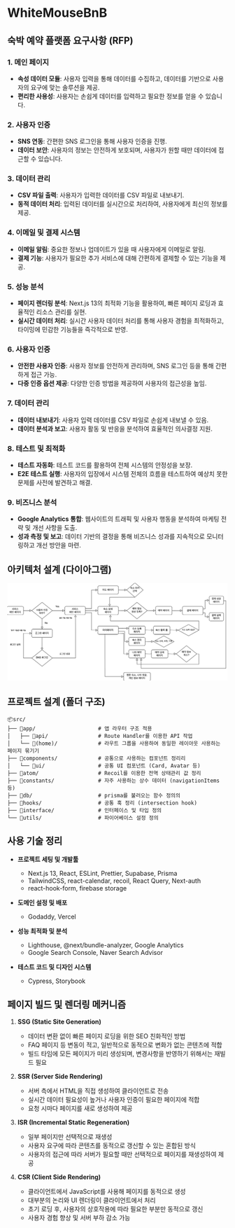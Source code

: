 # WhiteMouseBnB

## 숙박 예약 플랫폼 요구사항 (RFP)

### 1. 메인 페이지
- **속성 데이터 모듈**: 사용자 입력을 통해 데이터를 수집하고, 데이터를 기반으로 사용자의 요구에 맞는 솔루션을 제공.
- **편리한 사용성**: 사용자는 손쉽게 데이터를 입력하고 필요한 정보를 얻을 수 있습니다.

### 2. 사용자 인증
- **SNS 연동**: 간편한 SNS 로그인을 통해 사용자 인증을 진행.
- **데이터 보안**: 사용자의 정보는 안전하게 보호되며, 사용자가 원할 때만 데이터에 접근할 수 있습니다.

### 3. 데이터 관리
- **CSV 파일 출력**: 사용자가 입력한 데이터를 CSV 파일로 내보내기.
- **동적 데이터 처리**: 입력된 데이터를 실시간으로 처리하여, 사용자에게 최신의 정보를 제공.

### 4. 이메일 및 결제 시스템
- **이메일 알림**: 중요한 정보나 업데이트가 있을 때 사용자에게 이메일로 알림.
- **결제 기능**: 사용자가 필요한 추가 서비스에 대해 간편하게 결제할 수 있는 기능을 제공.

### 5. 성능 분석
- **페이지 렌더링 분석**: Next.js 13의 최적화 기능을 활용하여, 빠른 페이지 로딩과 효율적인 리소스 관리를 실현.
- **실시간 데이터 처리**: 실시간 사용자 데이터 처리를 통해 사용자 경험을 최적화하고, 타이밍에 민감한 기능들을 즉각적으로 반영.

### 6. 사용자 인증
- **안전한 사용자 인증**: 사용자 정보를 안전하게 관리하며, SNS 로그인 등을 통해 간편하게 접근 가능.
- **다중 인증 옵션 제공**: 다양한 인증 방법을 제공하여 사용자의 접근성을 높임.

### 7. 데이터 관리
- **데이터 내보내기**: 사용자 입력 데이터를 CSV 파일로 손쉽게 내보낼 수 있음.
- **데이터 분석과 보고**: 사용자 활동 및 반응을 분석하여 효율적인 의사결정 지원.

### 8. 테스트 및 최적화
- **테스트 자동화**: 테스트 코드를 활용하여 전체 시스템의 안정성을 보장.
- **E2E 테스트 실행**: 사용자의 입장에서 시스템 전체의 흐름을 테스트하여 예상치 못한 문제를 사전에 발견하고 해결.

### 9. 비즈니스 분석
- **Google Analytics 통합**: 웹사이트의 트래픽 및 사용자 행동을 분석하여 마케팅 전략 및 개선 사항을 도출.
- **성과 측정 및 보고**: 데이터 기반의 결정을 통해 비즈니스 성과를 지속적으로 모니터링하고 개선 방안을 마련.

## 아키텍처 설계 (다이아그램)

![alt text](Architecture.png)

## 프로젝트 설계 (폴더 구조)

```
📦src/
├── 📂app/                    # 앱 라우터 구조 적용
│   ├── 📂api/                # Route Handler를 이용한 API 작업
│   └── 📂(home)/             # 라우트 그룹을 사용하여 동일한 레이아웃 사용하는 페이지 묶기기
├── 📂components/             # 공통으로 사용하는 컴포넌트 정리리
│   └── 📂ui/                 # 공통 UI 컴포넌트 (Card, Avatar 등)
├── 📂atom/                   # Recoil를 이용한 전역 상태관리 값 정리
├── 📂constants/              # 자주 사용하는 상수 데이터 (navigationItems 등)
├── 📂db/                     # prisma를 불러오는 함수 정의의
├── 📂hooks/                  # 공통 훅 정리 (intersection hook)
├── 📂interface/              # 인터페이스 및 타입 정의    
└── 📂utils/                  # 파이어베이스 설정 정의
```

## 사용 기술 정리

- **프로젝트 세팅 및 개발툴**
  - Next.js 13, React, ESLint, Prettier, Supabase, Prisma
  - TailwindCSS, react-calendar, recoil, React Query, Next-auth
  - react-hook-form, firebase storage

- **도메인 설정 및 배포**
  - Godaddy, Vercel

- **성능 최적화 및 분석**
  - Lighthouse, @next/bundle-analyzer, Google Analytics
  - Google Search Console, Naver Search Advisor

- **테스트 코드 및 디자인 시스템**
  - Cypress, Storybook


## 페이지 빌드 및 렌더링 메커니즘

1. **SSG (Static Site Generation)**
   - 데이터 변환 없이 빠른 페이지 로딩을 위한 SEO 친화적인 방법
   - FAQ 페이지 등 변동이 적고, 일반적으로 동적으로 변화가 없는 콘텐츠에 적합
   - 빌드 타임에 모든 페이지가 미리 생성되며, 변경사항을 반영하기 위해서는 재빌드 필요

2. **SSR (Server Side Rendering)**
   - 서버 측에서 HTML을 직접 생성하여 클라이언트로 전송
   - 실시간 데이터 필요성이 높거나 사용자 인증이 필요한 페이지에 적합
   - 요청 시마다 페이지를 새로 생성하여 제공

3. **ISR (Incremental Static Regeneration)**
   - 일부 페이지만 선택적으로 재생성
   - 사용자 요구에 따라 콘텐츠를 동적으로 갱신할 수 있는 혼합된 방식
   - 사용자의 접근에 따라 서버가 필요할 때만 선택적으로 페이지를 재생성하여 제공

4. **CSR (Client Side Rendering)**
   - 클라이언트에서 JavaScript를 사용해 페이지를 동적으로 생성
   - 대부분의 논리와 UI 렌더링이 클라이언트에서 처리
   - 초기 로딩 후, 사용자의 상호작용에 따라 필요한 부분만 동적으로 갱신
   - 사용자 경험 향상 및 서버 부하 감소 가능

